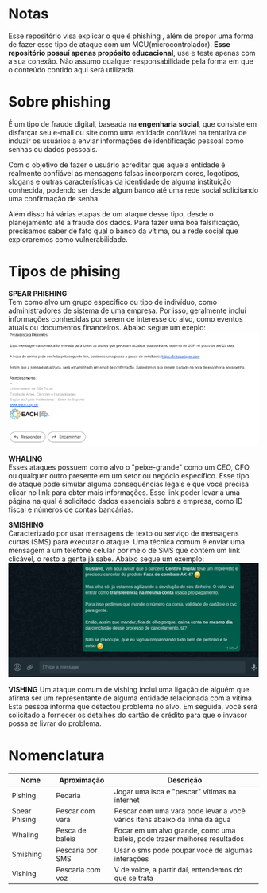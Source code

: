 # Notas
Esse repositório visa explicar o que é phishing , além de propor  uma forma de fazer esse tipo de ataque com um MCU(microcontrolador). **Esse repositório possuí apenas propósito educacional**, use e teste apenas com a sua conexão. Não assumo qualquer responsabilidade pela forma em que o conteúdo contido aqui será utilizada.

# Sobre phishing
É um tipo de fraude digital, baseada na **engenharia social**, que consiste em disfarçar seu e-mail ou site como uma entidade confiável na tentativa de induzir os usuários a enviar informações de identificação pessoal como senhas ou dados pessoais.

Com o objetivo de fazer o usuário acreditar que aquela entidade é realmente confiável as mensagens falsas incorporam cores, logotipos, slogans e outras características da identidade de alguma instituição conhecida, podendo ser desde algum banco até uma rede social solicitando uma confirmação de senha.

Além disso há várias etapas de um ataque desse tipo, desde o planejamento até a fraude dos dados. Para fazer uma boa falsificação, precisamos saber de fato qual o banco da vítima, ou a rede social que exploraremos como vulnerabilidade.

# Tipos de phising
**SPEAR PHISHING**<br>
Tem como alvo um grupo específico ou tipo de indivíduo, como administradores de sistema de uma empresa. Por isso, geralmente inclui informações conhecidas por serem de interesse do alvo, como eventos atuais ou documentos financeiros. Abaixo segue um exeplo:</br>
<img src="https://raw.githubusercontent.com/SystemGuuh/Computacao-Fisica/main/Phishing-ExplicaoESP/imgs/spear.png">

**WHALING**<br>
Esses ataques possuem como alvo o "peixe-grande" como um CEO, CFO ou qualquer outro presente em um setor ou negócio específico. Esse tipo de ataque pode simular alguma consequências legais e que você precisa clicar no link para obter mais informações. Esse link poder levar a uma página na qual é solicitado dados essenciais sobre a empresa, como ID fiscal e números de contas bancárias.

**SMISHING**<br>
Caracterizado por usar mensagens de texto ou serviço de mensagens curtas (SMS) para executar o ataque. Uma técnica comum é enviar uma mensagem a um telefone celular por meio de SMS que contém um link clicável, o resto a gente já sabe. Abaixo segue um exemplo:
<img src="https://raw.githubusercontent.com/SystemGuuh/Computacao-Fisica/main/Phishing-ExplicaoESP/imgs/smishing.png">

**VISHING**
Um ataque comum de vishing inclui uma ligação de alguém que afirma ser um representante de alguma entidade relacionada com a vítima. Esta pessoa informa que detectou problema no alvo. Em seguida, você será solicitado a fornecer os detalhes do cartão de crédito para que o invasor possa se livrar do problema.

# Nomenclatura<br>
|     Nome      |   Aproximação    |  Descrição    |
| ------------- | ------------- | ------------- |
| Pishing  | Pecaria  | Jogar uma isca e "pescar" vítimas na internet  |
| Spear Phising  | Pescar com vara  | Pescar com uma vara pode levar a você vários itens abaixo da linha da água  |
| Whaling  | Pesca de baleia  | Focar em um alvo grande, como uma baleia, pode trazer melhores resultados  |
| Smishing  | Pescaria por SMS  | Usar o sms pode poupar você de algumas interações  |
| Vishing  | Pescaria com voz  | V de voice, a partir daí, entendemos do que se trata  |
